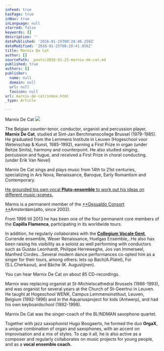 ```yaml
---
inFeed: true
hasPage: true
inNav: true
inLanguage: null
starred: false
keywords: []
description: ''
datePublished: '2016-01-25T00:20:46.259Z'
dateModified: '2016-01-25T00:20:41.856Z'
title: Marnix De Cat
author: []
sourcePath: _posts/2016-01-25-marnix-de-cat.md
published: true
authors: []
publisher:
  name: null
  domain: null
  url: null
  favicon: null
url: marnix-de-cat/index.html
_type: Article

---
```

Marnix De Cat
![](https://the-grid-user-content.s3-us-west-2.amazonaws.com/41cbfdee-7878-40de-bd82-9cce48ff15e5.jpg)

The Belgian counter-tenor, conductor, organist and percussion player, **Marnix De Cat**, studied at Sint-Jan Berchmanscollege Brussel (1979-1985). He graduated from the Lemmens Institute in Leuven (Hogeschool voor Wetenschap & Kunst, 1985-1992), earning a First Prize in organ (under Reitze Smits), harmony and counterpoint. He also studied singing, percussion and fugue, and received a First Prize in choral conducting. (under Erik Van Nevel)

Marnix De Cat sings and plays music from 14th to 21st centuries, specializing in Ars Nova, Renaissance, Baroque, Early Romantism and Contemporary.

[He grounded his own vocal **Pluto-ensemble** to work out his ideas on different music-scenes.][0]

Marnix is a permanent member of the [**Gesualdo Consort **][1]Amsterdam(alto, since 2002). 

From 1996 till 2013 he has been one of the four permanent core members of the **Capilla Flamenca**, participating in its worldwide tours.

In addition, he regularly collaborates with the **[Collegium Vocale Gent][2]**, Currende ensemble, Weser Renaissance, Huelgas Ensemble,..He also has been raising his visibility as a soloist as well performing with conductors such as Gustav Leonhardt, Philippe Herreweghe, Jos van Immerseel, Manfred Cordes...Several modern dance performances co-opted him as a singer for their tours, among others: Iets op Bach(A.Platel), Foi (S.L.Cherkaoui), and Bâche (K. Augustijnen).

You can hear Marnix De Cat on about 85 CD-recordings.

Marnix was replacing organist at St-Michielscathedral Brussels (1988-1993), and was organist for several years at the Church of St-Geertrui in Leuven. He taught at Hogeschool WENK, Campus Lemmensinstituut, Leuven, Belgium (1992-1996) and in the Aquariusproject for kids (Antwerp), and had his own keyboardschool (1992-1998).

Marnix De Cat was the singer-coach of the BL!NDMAN saxophone quartet.

Together with jazz saxophonist Hugo Boogaerts, he formed the duo **OrgaX**, a unique combination of organ and saxophones, with an accent on improvisation and a mix of styles. To cap it all, he is also active as a composer and regularly collaborates on music projects for young people, and as a **vocal ensemble coach.**

[0]: http://www.Pluto-ensemble.be/
[1]: http://www.gesualdoconsort.amsterdam/
[2]: http://www.collegiumvocale.com/